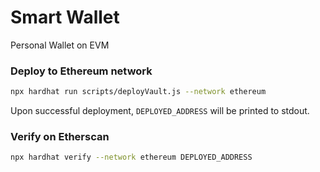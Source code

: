 # Smart Wallet

Personal Wallet on EVM

### Deploy to Ethereum network

```bash
npx hardhat run scripts/deployVault.js --network ethereum
```

Upon successful deployment, `DEPLOYED_ADDRESS` will be printed to stdout.

### Verify on Etherscan

```bash
npx hardhat verify --network ethereum DEPLOYED_ADDRESS
```

